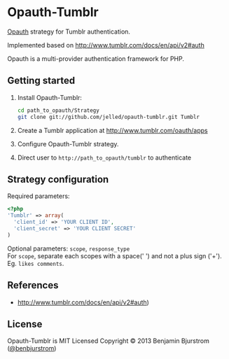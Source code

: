 Opauth-Tumblr
================
[Opauth][1] strategy for Tumblr authentication.

Implemented based on http://www.tumblr.com/docs/en/api/v2#auth

Opauth is a multi-provider authentication framework for PHP.

Getting started
----------------
1. Install Opauth-Tumblr:
   ```bash
   cd path_to_opauth/Strategy
   git clone git://github.com/jelled/opauth-tumblr.git Tumblr
   ```

2. Create a Tumblr application at http://www.tumblr.com/oauth/apps

3. Configure Opauth-Tumblr strategy.

4. Direct user to `http://path_to_opauth/tumblr` to authenticate


Strategy configuration
----------------------

Required parameters:

```php
<?php
'Tumblr' => array(
  'client_id' => 'YOUR CLIENT ID',
  'client_secret' => 'YOUR CLIENT SECRET'
)
```

Optional parameters:
`scope`, `response_type`  
For `scope`, separate each scopes with a space(' ') and not a plus sign ('+'). Eg. `likes comments`.


References
----------
- http://www.tumblr.com/docs/en/api/v2#auth)

License
---------
Opauth-Tumblr is MIT Licensed
Copyright © 2013 Benjamin Bjurstrom ([@benbjurstrom][2])

[1]: https://github.com/opauth/opauth
[2]: http://twitter.com/benbjurstrom